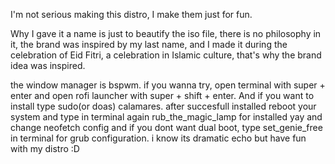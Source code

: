 
I'm not serious making this distro, I make them just for fun.

Why I gave it a name is just to beautify the iso file, there is no philosophy in it, the brand was inspired by my last name, and I made it during the celebration of Eid Fitri, a celebration in Islamic culture, that's why the brand idea was inspired.


the window manager is bspwm. if you wanna try, open terminal with super + enter and open rofi launcher with super + shift + enter. 
And if you want to install type sudo(or doas) calamares. after succesfull installed reboot your system and type in terminal again rub_the_magic_lamp for installed yay and change neofetch config and if you dont want dual boot, type set_genie_free in terminal for grub configuration. i know its dramatic echo but have fun with my distro :D